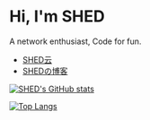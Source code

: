 Hi, I'm SHED
====
A network enthusiast, Code for fun.

- [SHED云](https://www.syun.top)
- [SHEDの博客](https://www.shed.cm)


[![SHED's GitHub stats](https://github-readme-stats.vercel.app/api?username=shedya&bg_color=18,2069da,216e39&title_color=fff&text_color=fff&locale=cn)](https://github.com/shedya/)

[![Top Langs](https://github-readme-stats.vercel.app/api/top-langs/?username=shedya&layout=compact&bg_color=18,206ba5,216e39&title_color=fff&text_color=fff&card_width=445&locale=cn)](https://github.com/shedya/)
